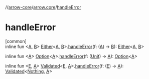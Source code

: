 //[arrow-core](../../index.md)/[arrow.core](index.md)/[handleError](handle-error.md)

# handleError

[common]\
inline fun &lt;[A](handle-error.md), [B](handle-error.md)&gt; [Either](-either/index.md)&lt;[A](handle-error.md), [B](handle-error.md)&gt;.[handleError](handle-error.md)(f: ([A](handle-error.md)) -&gt; [B](handle-error.md)): [Either](-either/index.md)&lt;[A](handle-error.md), [B](handle-error.md)&gt;

inline fun &lt;[A](handle-error.md)&gt; [Option](-option/index.md)&lt;[A](handle-error.md)&gt;.[handleError](handle-error.md)(f: ([Unit](https://kotlinlang.org/api/latest/jvm/stdlib/kotlin/-unit/index.html)) -&gt; [A](handle-error.md)): [Option](-option/index.md)&lt;[A](handle-error.md)&gt;

inline fun &lt;[E](handle-error.md), [A](handle-error.md)&gt; [Validated](-validated/index.md)&lt;[E](handle-error.md), [A](handle-error.md)&gt;.[handleError](handle-error.md)(f: ([E](handle-error.md)) -&gt; [A](handle-error.md)): [Validated](-validated/index.md)&lt;[Nothing](https://kotlinlang.org/api/latest/jvm/stdlib/kotlin/-nothing/index.html), [A](handle-error.md)&gt;
